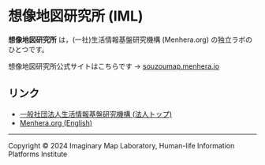 # 想像地図研究所 (IML)
__想像地図研究所__ は，(一社)生活情報基盤研究機構 (Menhera.org) の独立ラボのひとつです。

想像地図研究所公式サイトはこちらです → [souzoumap.menhera.io](https://souzoumap.menhera.io/)

## リンク
- [一般社団法人生活情報基盤研究機構 (法人トップ)](https://www.menhera.or.jp/)
- [Menhera.org (English)](https://www.menhera.org/)

----

Copyright &copy; 2024 Imaginary Map Laboratory, Human-life Information Platforms Institute

